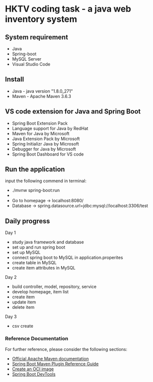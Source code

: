# HKTV coding task - a java web inventory system

## System requirement
* Java 
* Spring-boot
* MySQL Server
* Visual Studio Code

## Install
* Java - java version "1.8.0_271"
* Maven - Apache Maven 3.6.3 

## VS code extension for Java and Spring Boot
* Spring Boot Extension Pack
* Language support for Java by RedHat
*  Maven for Java by Microsoft
* Java Extension Pack by Microsoft
* Spring Initializr Java by Microsoft
* Debugger for Java by Microsoft
* Spring Boot Dashboard for VS code

## Run the application
input the following commend in terminal:
* ./mvnw spring-boot:run
* 
* Go to homepage -> localhost:8080/
* Database -> spring.datasource.url=jdbc:mysql://localhost:3306/test

## Daily progress
Day 1
- study java framework and database
- set up and run spring boot
- set up MySQL
- connect spring boot to MySQL in application.properites
- create table in MySQL
- create item attributes in MySQL

Day 2
- build controller, model, repository, service
- develop homepage, item list
- create item
- update item
- delete item

Day 3
- csv create


### Reference Documentation
For further reference, please consider the following sections:

* [Official Apache Maven documentation](https://maven.apache.org/guides/index.html)
* [Spring Boot Maven Plugin Reference Guide](https://docs.spring.io/spring-boot/docs/2.4.2/maven-plugin/reference/html/)
* [Create an OCI image](https://docs.spring.io/spring-boot/docs/2.4.2/maven-plugin/reference/html/#build-image)
* [Spring Boot DevTools](https://docs.spring.io/spring-boot/docs/2.4.2/reference/htmlsingle/#using-boot-devtools)

